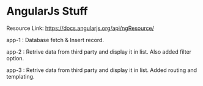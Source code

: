 AngularJs Stuff
==========
Resource Link: https://docs.angularjs.org/api/ngResource/

app-1 : Database fetch & Insert record.

app-2 : Retrive data from third party and display it in list. Also added filter option.

app-3 : Retrive data from third party and display it in list. Added routing and templating.
